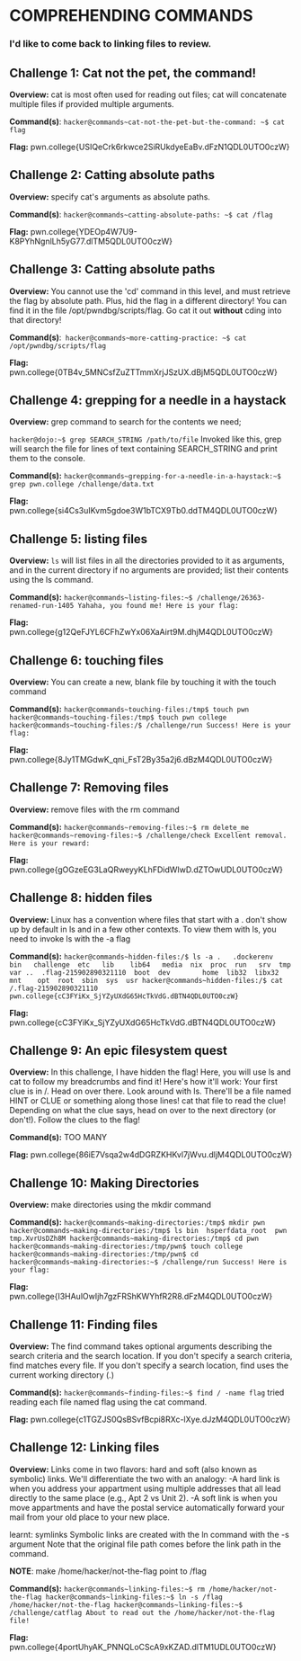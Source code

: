 # COMPREHENDING COMMANDS

### I'd like to come back to linking files to review.

## Challenge 1: Cat not the pet, the command!
**Overview:** cat is most often used for reading out files; cat will concatenate multiple files if provided multiple arguments.

**Command(s)**: `hacker@commands~cat-not-the-pet-but-the-command: ~$ cat flag`

**Flag:** pwn.college{USIQeCrk6rkwce2SiRUkdyeEaBv.dFzN1QDL0UTO0czW}

## Challenge 2: Catting absolute paths
**Overview:** specify cat's arguments as absolute paths.

**Command(s)**: `hacker@commands~catting-absolute-paths: ~$ cat /flag`

**Flag:** pwn.college{YDEOp4W7U9-K8PYhNgnlLh5yG77.dlTM5QDL0UTO0czW}

## Challenge 3: Catting absolute paths
**Overview:** You cannot use the 'cd' command in this level, and must retrieve the flag by
absolute path. Plus, hid the flag in a different directory! You can find it
in the file /opt/pwndbg/scripts/flag. Go cat it out **without** cding into that
directory!

**Command(s)**:` hacker@commands~more-catting-practice: ~$ cat /opt/pwndbg/scripts/flag`

**Flag:** pwn.college{0TB4v_5MNCsfZuZTTmmXrjJSzUX.dBjM5QDL0UTO0czW}

## Challenge 4: grepping for a needle in a haystack
**Overview:** grep command to search for the contents we need;

`hacker@dojo:~$ grep SEARCH_STRING /path/to/file`
Invoked like this, grep will search the file for lines of text containing SEARCH_STRING and print them to the console.

**Command(s):** `hacker@commands~grepping-for-a-needle-in-a-haystack:~$ grep pwn.college /challenge/data.txt`

**Flag:** pwn.college{si4Cs3uIKvm5gdoe3W1bTCX9Tb0.ddTM4QDL0UTO0czW} 

## Challenge 5: listing files
**Overview:** `ls` will list files in all the directories provided to it as arguments,
and in the current directory if no arguments are provided; list their contents using the ls command.

**Command(s):** `hacker@commands~listing-files:~$ /challenge/26363-renamed-run-1405
Yahaha, you found me! Here is your flag:`

**Flag:** pwn.college{g12QeFJYL6CFhZwYx06XaAirt9M.dhjM4QDL0UTO0czW}

## Challenge 6: touching files
**Overview:** You can create a new, blank file by touching it with the touch command

**Command(s):** 
`hacker@commands~touching-files:/tmp$ touch pwn
hacker@commands~touching-files:/tmp$ touch pwn college
hacker@commands~touching-files:/$ /challenge/run
Success! Here is your flag:`

**Flag:** pwn.college{8Jy1TMGdwK_qni_FsT2By35a2j6.dBzM4QDL0UTO0czW}

## Challenge 7: Removing files
**Overview:** remove files with the rm command

**Command(s):** 
`hacker@commands~removing-files:~$ rm delete_me
hacker@commands~removing-files:~$ /challenge/check
Excellent removal. Here is your reward:`

**Flag:** pwn.college{gOGzeEG3LaQRweyyKLhFDidWIwD.dZTOwUDL0UTO0czW}

## Challenge 8: hidden files
**Overview:**  Linux has a convention where files that start with a . don't show up by default in ls and in a few other contexts.
To view them with ls, you need to invoke ls with the -a flag

**Command(s):** `hacker@commands~hidden-files:/$ ls -a
.   .dockerenv             bin   challenge  etc   lib    lib64   media  nix  proc  run   srv  tmp  var
..  .flag-215902890321110  boot  dev        home  lib32  libx32  mnt    opt  root  sbin  sys  usr
hacker@commands~hidden-files:/$ cat /.flag-215902890321110
pwn.college{cC3FYiKx_SjYZyUXdG65HcTkVdG.dBTN4QDL0UTO0czW}`

**Flag:** pwn.college{cC3FYiKx_SjYZyUXdG65HcTkVdG.dBTN4QDL0UTO0czW}

## Challenge 9: An epic filesystem quest
**Overview:** In this challenge, I have hidden the flag! Here, you will use ls and cat to follow my breadcrumbs and find it! Here's how it'll work:
Your first clue is in /. Head on over there.
Look around with ls. There'll be a file named HINT or CLUE or something along those lines!
cat that file to read the clue!
Depending on what the clue says, head on over to the next directory (or don't!).
Follow the clues to the flag!

**Command(s):** 
TOO MANY

**Flag:** pwn.college{86iE7Vsqa2w4dDGRZKHKvl7jWvu.dljM4QDL0UTO0czW}

## Challenge 10: Making Directories
**Overview:** make directories using the mkdir command

**Command(s):** 
`hacker@commands~making-directories:/tmp$ mkdir pwn
hacker@commands~making-directories:/tmp$ ls
bin  hsperfdata_root  pwn  tmp.XvrUsDZh8M
hacker@commands~making-directories:/tmp$ cd pwn
hacker@commands~making-directories:/tmp/pwn$ touch college
hacker@commands~making-directories:/tmp/pwn$ cd
hacker@commands~making-directories:~$ /challenge/run
Success! Here is your flag:`

**Flag:** pwn.college{I3HAulOwIjh7gzFRShKWYhfR2R8.dFzM4QDL0UTO0czW}

## Challenge 11: Finding files
**Overview:** The find command takes optional arguments describing the search criteria and the search location. 
If you don't specify a search criteria, find matches every file. 
If you don't specify a search location, find uses the current working directory (.)

**Command(s):** 
`hacker@commands~finding-files:~$ find / -name flag`
tried reading each file named flag using the cat command.

**Flag:** pwn.college{c1TGZJS0QsBSvfBcpi8RXc-lXye.dJzM4QDL0UTO0czW}

## Challenge 12: Linking files
**Overview:** Links come in two flavors: hard and soft (also known as symbolic) links. We'll differentiate the two with an analogy:
-A hard link is when you address your appartment using multiple addresses that all lead directly to the same place (e.g., Apt 2 vs Unit 2).
-A soft link is when you move appartments and have the postal service automatically forward your mail from your old place to your new place.

learnt: symlinks
Symbolic links are created with the ln command with the -s argument
Note that the original file path comes before the link path in the command.

**NOTE**: make /home/hacker/not-the-flag point to /flag

**Command(s):** 
`hacker@commands~linking-files:~$ rm /home/hacker/not-the-flag
hacker@commands~linking-files:~$ ln -s /flag /home/hacker/not-the-flag
hacker@commands~linking-files:~$ /challenge/catflag
About to read out the /home/hacker/not-the-flag file!`

**Flag:** pwn.college{4portUhyAK_PNNQLoCScA9xKZAD.dlTM1UDL0UTO0czW}
